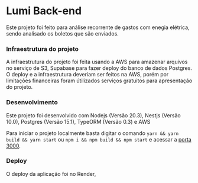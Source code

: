 # Lumi Back-end

Este projeto foi feito para análise recorrente de gastos com enegia elétrica, sendo analisado os boletos que são enviados.

### Infraestrutura do projeto
A infraestrutura do projeto foi feita usando a AWS para amazenar arquivos no serviço de S3, Supabase para fazer deploy do banco de dados Postgres. O deploy e a infraestrutura deveriam ser feitos na AWS, porém por limitações financeiras foram útilizados serviços gratuitos para apresentação do projeto.

### Desenvolvimento
Este projeto foi desenvolvido com Nodejs (Versão 20.3), Nestjs (Versão 10.0), Postgres (Versão 15.1), TypeORM (Versão 0.3) e AWS

Para iniciar o projeto localmente basta digitar o comando `yarn && yarn build && yarn start` ou `npm i && npm build && npm start` e acessar a [porta 3000](http://localhost:3000).

### Deploy

O deploy da aplicação foi no Render,
